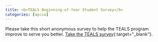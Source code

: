 ```yaml
---
title: <b>TEALS Beginning-of-Year Student Survey</b>
categories: [apcsa]
---
```

Please take this short anonymous survey to help the TEALS program improve to serve you better. [Take the TEALS survey](https://microsoft.qualtrics.com/jfe/form/SV_232YpznZNNs8c61?Q_CHL=email){:target="_blank"}.
